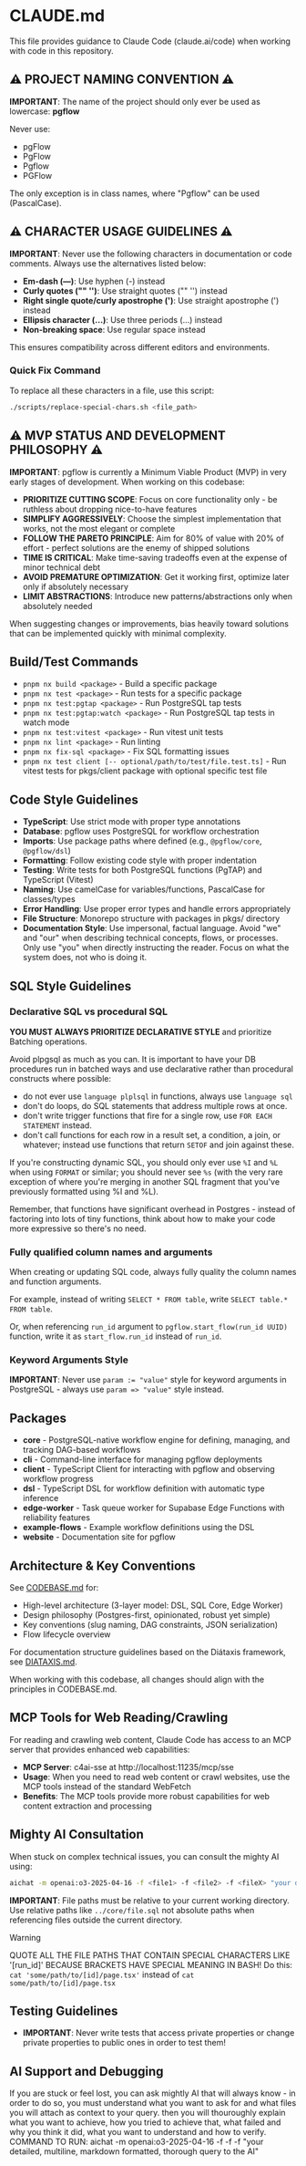 # CLAUDE.md

This file provides guidance to Claude Code (claude.ai/code) when working with code in this repository.

## ⚠️ PROJECT NAMING CONVENTION ⚠️

**IMPORTANT**: The name of the project should only ever be used as lowercase: **pgflow**

Never use:

- pgFlow
- PgFlow
- Pgflow
- PGFlow

The only exception is in class names, where "Pgflow" can be used (PascalCase).

## ⚠️ CHARACTER USAGE GUIDELINES ⚠️

**IMPORTANT**: Never use the following characters in documentation or code comments. Always use the alternatives listed below:

- **Em-dash (—)**: Use hyphen (-) instead
- **Curly quotes ("" '')**: Use straight quotes ("" '') instead
- **Right single quote/curly apostrophe (')**: Use straight apostrophe (') instead
- **Ellipsis character (…)**: Use three periods (...) instead
- **Non-breaking space**: Use regular space instead

This ensures compatibility across different editors and environments.

### Quick Fix Command

To replace all these characters in a file, use this script:

```bash
./scripts/replace-special-chars.sh <file_path>
```

## ⚠️ MVP STATUS AND DEVELOPMENT PHILOSOPHY ⚠️

**IMPORTANT**: pgflow is currently a Minimum Viable Product (MVP) in very early stages of development. When working on this codebase:

- **PRIORITIZE CUTTING SCOPE**: Focus on core functionality only - be ruthless about dropping nice-to-have features
- **SIMPLIFY AGGRESSIVELY**: Choose the simplest implementation that works, not the most elegant or complete
- **FOLLOW THE PARETO PRINCIPLE**: Aim for 80% of value with 20% of effort - perfect solutions are the enemy of shipped solutions
- **TIME IS CRITICAL**: Make time-saving tradeoffs even at the expense of minor technical debt
- **AVOID PREMATURE OPTIMIZATION**: Get it working first, optimize later only if absolutely necessary
- **LIMIT ABSTRACTIONS**: Introduce new patterns/abstractions only when absolutely needed

When suggesting changes or improvements, bias heavily toward solutions that can be implemented quickly with minimal complexity.

## Build/Test Commands

- `pnpm nx build <package>` - Build a specific package
- `pnpm nx test <package>` - Run tests for a specific package
- `pnpm nx test:pgtap <package>` - Run PostgreSQL tap tests
- `pnpm nx test:pgtap:watch <package>` - Run PostgreSQL tap tests in watch mode
- `pnpm nx test:vitest <package>` - Run vitest unit tests
- `pnpm nx lint <package>` - Run linting
- `pnpm nx fix-sql <package>` - Fix SQL formatting issues
- `pnpm nx test client [-- optional/path/to/test/file.test.ts]` - Run vitest tests for pkgs/client package with optional specific test file

## Code Style Guidelines

- **TypeScript**: Use strict mode with proper type annotations
- **Database**: pgflow uses PostgreSQL for workflow orchestration
- **Imports**: Use package paths where defined (e.g., `@pgflow/core`, `@pgflow/dsl`)
- **Formatting**: Follow existing code style with proper indentation
- **Testing**: Write tests for both PostgreSQL functions (PgTAP) and TypeScript (Vitest)
- **Naming**: Use camelCase for variables/functions, PascalCase for classes/types
- **Error Handling**: Use proper error types and handle errors appropriately
- **File Structure**: Monorepo structure with packages in pkgs/ directory
- **Documentation Style**: Use impersonal, factual language. Avoid "we" and "our" when describing technical concepts, flows, or processes. Only use "you" when directly instructing the reader. Focus on what the system does, not who is doing it.

## SQL Style Guidelines

### Declarative SQL vs procedural SQL

**YOU MUST ALWAYS PRIORITIZE DECLARATIVE STYLE** and prioritize Batching operations.

Avoid plpgsql as much as you can.
It is important to have your DB procedures run in batched ways and use declarative rather than procedural constructs where possible:

- do not ever use `language plplsql` in functions, always use `language sql`
- don't do loops, do SQL statements that address multiple rows at once.
- don't write trigger functions that fire for a single row, use `FOR EACH STATEMENT` instead.
- don't call functions for each row in a result set, a condition, a join, or whatever; instead use functions that return `SETOF` and join against these.

If you're constructing dynamic SQL, you should only ever use `%I` and `%L` when using `FORMAT` or similar; you should never see `%s` (with the very rare exception of where you're merging in another SQL fragment that you've previously formatted using %I and %L).

Remember, that functions have significant overhead in Postgres - instead of factoring into lots of tiny functions, think about how to make your code more expressive so there's no need.

### Fully qualified column names and arguments

When creating or updating SQL code, always fully quality the column names and function arguments.

For example, instead of writing `SELECT * FROM table`, write `SELECT table.* FROM table`.

Or, when referencing `run_id` argument to `pgflow.start_flow(run_id UUID)` function,
write it as `start_flow.run_id` instead of `run_id`.

### Keyword Arguments Style

**IMPORTANT**: Never use `param := "value"` style for keyword arguments in PostgreSQL - always use `param => "value"` style instead.

## Packages

- **core** - PostgreSQL-native workflow engine for defining, managing, and tracking DAG-based workflows
- **cli** - Command-line interface for managing pgflow deployments
- **client** - TypeScript Client for interacting with pgflow and observing workflow progress
- **dsl** - TypeScript DSL for workflow definition with automatic type inference
- **edge-worker** - Task queue worker for Supabase Edge Functions with reliability features
- **example-flows** - Example workflow definitions using the DSL
- **website** - Documentation site for pgflow

## Architecture & Key Conventions

See [CODEBASE.md](./CODEBASE.md) for:

- High-level architecture (3-layer model: DSL, SQL Core, Edge Worker)
- Design philosophy (Postgres-first, opinionated, robust yet simple)
- Key conventions (slug naming, DAG constraints, JSON serialization)
- Flow lifecycle overview

For documentation structure guidelines based on the Diátaxis framework, see [DIATAXIS.md](./DIATAXIS.md).

When working with this codebase, all changes should align with the principles in CODEBASE.md.

## MCP Tools for Web Reading/Crawling

For reading and crawling web content, Claude Code has access to an MCP server that provides enhanced web capabilities:

- **MCP Server**: c4ai-sse at http://localhost:11235/mcp/sse
- **Usage**: When you need to read web content or crawl websites, use the MCP tools instead of the standard WebFetch
- **Benefits**: The MCP tools provide more robust capabilities for web content extraction and processing

## Mighty AI Consultation

When stuck on complex technical issues, you can consult the mighty AI using:

```bash
aichat -m openai:o3-2025-04-16 -f <file1> -f <file2> -f <fileX> "your detailed query"
```

**IMPORTANT**: File paths must be relative to your current working directory. Use relative paths like `../core/file.sql` not absolute paths when referencing files outside the current directory.

> [!WARNING]
> QUOTE ALL THE FILE PATHS THAT CONTAIN SPECIAL CHARACTERS LIKE '[run_id]'
> BECAUSE BRACKETS HAVE SPECIAL MEANING IN BASH!
> Do this: `cat 'some/path/to/[id]/page.tsx'` instead of `cat some/path/to/[id]/page.tsx`

## Testing Guidelines

- **IMPORTANT**: Never write tests that access private properties or change private properties to public ones in order to test them!

## AI Support and Debugging

If you are stuck or feel lost, you can ask mightly AI that will always know - in order to do so, you must understand what you want to ask for and what files you will attach as context to your query. then you will thouroughly explain what you want to achieve, how you tried to achieve that, what failed and why you think it did, what you want to understand and how to verify. COMMAND TO RUN: aichat -m  openai:o3-2025-04-16 -f <file1> -f <file2> -f <fileX> "your detailed, multiline, markdown formatted, thorough query to the AI"
```